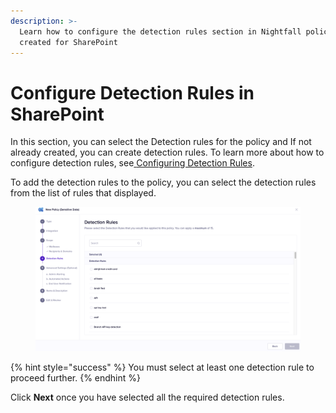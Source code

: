 ```yaml
---
description: >-
  Learn how to configure the detection rules section in Nightfall policies
  created for SharePoint
---
```


# Configure Detection Rules in SharePoint

In this section, you can select the Detection rules for the policy and If not already created, you can create detection rules. To learn more about how to configure detection rules, see[ ](https://help.nightfall.ai/nightfall-ai/nightfall-for-slack/installation-instructions-nightfall-for-slack-1/configuring-detection-rules)[Configuring Detection Rules](https://help.nightfall.ai/detection_platform/create_detection_rules).

To add the detection rules to the policy, you can select the detection rules from the list of rules that displayed.

<figure><img src="../../../.gitbook/assets/image (1298).png" alt=""><figcaption></figcaption></figure>

{% hint style="success" %}
You must select at least one detection rule to proceed further.&#x20;
{% endhint %}

Click **Next** once you have selected all the required detection rules.&#x20;
